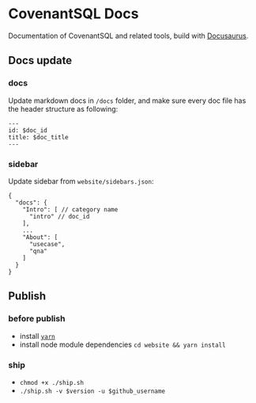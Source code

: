 # CovenantSQL Docs
Documentation of CovenantSQL and related tools, build with [Docusaurus](https://github.com/facebook/Docusaurus).

## Docs update
### docs
Update markdown docs in `/docs` folder, and make sure every doc file has the header
structure as following:
```
---
id: $doc_id
title: $doc_title
---
```

### sidebar
Update sidebar from `website/sidebars.json`:
```
{
  "docs": {
    "Intro": [ // category name
      "intro" // doc_id
    ],
    ...
    "About": [
      "usecase",
      "qna"
    ]
  }
}
```

## Publish
### before publish
- install [`yarn`](https://yarnpkg.com/lang/en/docs/install/)
- install node module dependencies `cd website && yarn install`

### ship
- `chmod +x ./ship.sh`
- `./ship.sh -v $version -u $github_username`
